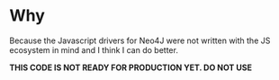 # Why

Because the Javascript drivers for Neo4J were not written with the JS ecosystem in mind and I think I can do better.

**THIS CODE IS NOT READY FOR PRODUCTION YET. DO NOT USE**
